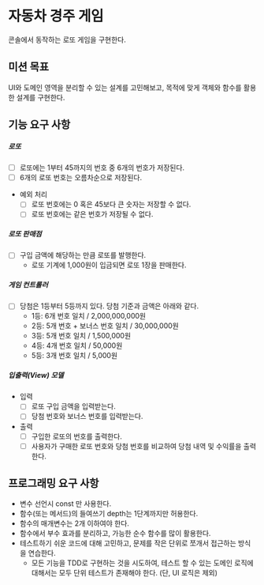 # 자동차 경주 게임

콘솔에서 동작하는 로또 게임을 구현한다.

## 미션 목표

UI와 도메인 영역을 분리할 수 있는 설계를 고민해보고, 목적에 맞게 객체와 함수를 활용한 설계를 구현한다.

## 기능 요구 사항

##### 로또

- [ ] 로또에는 1부터 45까지의 번호 중 6개의 번호가 저장된다.
- [ ] 6개의 로또 번호는 오름차순으로 저장된다.
- 예외 처리
  - [ ] 로또 번호에는 0 혹은 45보다 큰 숫자는 저장할 수 없다.
  - [ ] 로또 번호에는 같은 번호가 저장될 수 없다.

##### 로또 판매점

- [ ] 구입 금액에 해당하는 만큼 로또를 발행한다.
  - 로또 기계에 1,000원이 입금되면 로또 1장을 판매한다.

##### 게임 컨트롤러

- [ ] 당첨은 1등부터 5등까지 있다. 당첨 기준과 금액은 아래와 같다.
  - 1등: 6개 번호 일치 / 2,000,000,000원
  - 2등: 5개 번호 + 보너스 번호 일치 / 30,000,000원
  - 3등: 5개 번호 일치 / 1,500,000원
  - 4등: 4개 번호 일치 / 50,000원
  - 5등: 3개 번호 일치 / 5,000원

##### 입출력(View) 모델

- 입력
  - [ ] 로또 구입 금액을 입력받는다.
  - [ ] 당첨 번호와 보너스 번호를 입력받는다.
- 출력
  - [ ] 구입한 로또의 번호를 출력한다.
  - [ ] 사용자가 구매한 로또 번호와 당첨 번호를 비교하여 당첨 내역 및 수익률을 출력한다.

## 프로그래밍 요구 사항

- 변수 선언시 const 만 사용한다.
- 함수(또는 메서드)의 들여쓰기 depth는 1단계까지만 허용한다.
- 함수의 매개변수는 2개 이하여야 한다.
- 함수에서 부수 효과를 분리하고, 가능한 순수 함수를 많이 활용한다.
- 테스트하기 쉬운 코드에 대해 고민하고, 문제를 작은 단위로 쪼개서 접근하는 방식을 연습한다.
  - 모든 기능을 TDD로 구현하는 것을 시도하여, 테스트 할 수 있는 도메인 로직에 대해서는 모두 단위 테스트가 존재해야 한다. (단, UI 로직은 제외)
